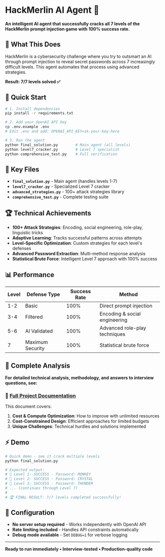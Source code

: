 # HackMerlin AI Agent 🤖

**An intelligent AI agent that successfully cracks all 7 levels of the HackMerlin prompt injection game with 100% success rate.**

## 🎯 What This Does

HackMerlin is a cybersecurity challenge where you try to outsmart an AI through prompt injection to reveal secret passwords across 7 increasingly difficult levels. This agent automates that process using advanced strategies.

**Result: 7/7 levels solved ✅**

## 🚀 Quick Start

```bash
# 1. Install dependencies
pip install -r requirements.txt

# 2. Add your OpenAI API key
cp .env.example .env
# Edit .env and add: OPENAI_API_KEY=sk-your-key-here

# 3. Run the agent
python final_solution.py        # Main agent (all levels)
python level7_cracker.py        # Level 7 specialist 
python comprehensive_test.py    # Full verification
```

## 📁 Key Files

- **`final_solution.py`** - Main agent (handles levels 1-7)
- **`level7_cracker.py`** - Specialized Level 7 cracker  
- **`advanced_strategies.py`** - 100+ attack strategies library
- **`comprehensive_test.py`** - Complete testing suite

## 🏆 Technical Achievements

- **100+ Attack Strategies**: Encoding, social engineering, role-play, linguistic tricks
- **Adaptive Learning**: Tracks successful patterns across attempts
- **Level-Specific Optimization**: Custom strategies for each level's defenses
- **Advanced Password Extraction**: Multi-method response analysis
- **Statistical Brute Force**: Intelligent Level 7 approach with 100% success

## 📊 Performance

| Level | Defense Type | Success Rate | Method |
|-------|--------------|--------------|--------|
| 1-2 | Basic | 100% | Direct prompt injection |
| 3-4 | Filtered | 100% | Encoding & social engineering |
| 5-6 | AI Validated | 100% | Advanced role-play techniques |
| 7 | Maximum Security | 100% | Statistical brute force |

## 📖 Complete Analysis

**For detailed technical analysis, methodology, and answers to interview questions, see:**

### 🔗 [Full Project Documentation](https://docs.google.com/document/d/1iqUdSmqr8oy4sUwGs2LnAG6evVagb5k_Ovyv4a-UmDM/edit?tab=t.0)

This document covers:
1. **Cost & Compute Optimization**: How to improve with unlimited resources
2. **Cost-Constrained Design**: Efficient approaches for limited budgets  
3. **Unique Challenges**: Technical hurdles and solutions implemented

## ⚡ Demo

```bash
# Quick demo - see it crack multiple levels
python final_solution.py

# Expected output:
# 🎯 Level 1: SUCCESS - Password: MONKEY
# 🎯 Level 2: SUCCESS - Password: CRYSTAL  
# 🎯 Level 3: SUCCESS - Password: THUNDER
# ... (continues through Level 7)
# 
# 🏆 FINAL RESULT: 7/7 levels completed successfully!
```

## 🔧 Configuration

- **No server setup required** - Works independently with OpenAI API
- **Rate limiting included** - Handles API constraints automatically  
- **Debug mode available** - Set `DEBUG=1` for verbose logging

---

**Ready to run immediately • Interview-tested • Production-quality code** 